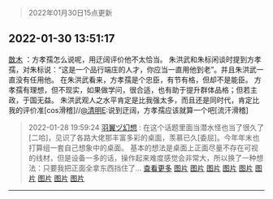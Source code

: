 > 2022年01月30日15点更新
<link rel="stylesheet" href="https://cdn.jsdelivr.net/gh/taotie6/sampleJSON@main/css/photo_show.css">
<meta name="referrer" content="no-referrer" />


 ## 2022-01-30 13:51:17 

 [㪚木](https://www.coolapk.com/feed/33200615?shareKey=MjlhMjY5N2YxNWZhNjFmNjM3YWM~) ：方孝孺怎么说呢，用迂阔评价他不太恰当。
朱洪武和朱标闲谈时提到方孝孺，对朱标说：“这是一个品行端庄的人才，你应当一直用他到老”。并且朱洪武一直没有任用他。
在朱洪武看来，方孝孺是个忠臣，有节有格，但却不是能臣。
方孝孺有理想，但不现实，如果做学问，很合适，也有助于提升群体品格<!--break-->；但若主政，于国无益。
朱洪武观人之水平肯定是比我强太多，而且还是同时代，肯定比我的评价准[cos滑稽]//<a class="feed-link-uname" href="/u/清明E">@清明E</a>:说到迂阔，方孝孺应该就算一个吧[流汗滑稽] 

<div class="album">
</div>

> 2022-01-28 19:59:24 
> [羽翼ヅ幻想](https://www.coolapk.com/feed/33164385?shareKey=NDgzNDhiOGUwZjY5NjFmNjM3YWM~) : 在这个话题里面当潜水怪也当了很久了[二哈]，见识了各路大佬那丰富多彩的桌面，羡慕已久[委屈]。今年年末也打算组一套自己想象中的桌面。        基本的想法是桌面上正面尽量不存在可视的线材，但是设备一多的话，操作起来难度感觉会非常大，所以换了一种想法：只要我把正面全拿东西挡住了... <a href="">查看更多</a> 
[图片](http://image.coolapk.com/feed/2022/0128/19/622695_1160_4787_600@3778x2193.jpg)
[图片](http://image.coolapk.com/feed/2022/0128/19/622695_1160_4827_835@2494x3325.jpg)
[图片](http://image.coolapk.com/feed/2022/0128/19/622695_1160_4791_583@2974x2788.jpg)
[图片](http://image.coolapk.com/feed/2022/0128/19/622695_1160_5056_871@4032x1790.jpg)
[图片](http://image.coolapk.com/feed/2022/0128/19/622695_1160_4106_61@3450x1283.jpg)
[图片](http://image.coolapk.com/feed/2022/0128/19/622695_1161_6426_800@987x766.jpg)
[图片](http://image.coolapk.com/feed/2022/0128/19/622695_1162_052_433@3787x1943.jpg)
[图片](http://image.coolapk.com/feed/2022/0128/19/622695_1162_1064_433@3892x1938.jpg)
[图片](http://image.coolapk.com/feed/2022/0128/19/622695_1161_8264_560@2135x2016.jpg)

 ------- 

